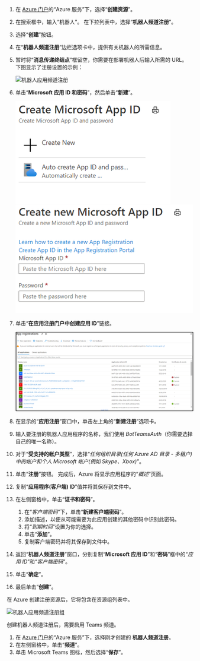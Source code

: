 1. 在 [Azure 门户](https://ms.portal.azure.com/#home)的“Azure 服务”下，选择“**创建资源**”。
1. 在搜索框中，输入“机器人”。 在下拉列表中，选择“**机器人频道注册**”。
1. 选择“**创建**”按钮。
1. 在“**机器人频道注册**”边栏选项卡中，提供有关机器人的所需信息。
1. 暂时将“**消息传递终结点**”框留空，你需要在部署机器人后输入所需的 URL。 下图显示了注册设置的示例：

    ![机器人应用频道注册](../../assets/images/authentication/auth-bot-channels-registration.png)

1. 单击“**Microsoft 应用 ID 和密码**”，然后单击“**新建**”。

    ![创建 Microsoft 应用 ID](../../assets/images/authentication/CreateMicrosoftAppID.png) ![创建新的 Microsoft 应用 ID](../../assets/images/authentication/CreateNewMicrosoftAppID.png)    

1. 单击“**在应用注册门户中创建应用 ID**”链接。

   ![应用注册](../../assets/images/authentication/AppRegistration.png)
   
1. 在显示的“**应用注册**”窗口中，单击左上角的“**新建注册**”选项卡。
1. 输入要注册的机器人应用程序的名称，我们使用 *BotTeamsAuth*（你需要选择自己的唯一名称）。
1. 对于“**受支持的帐户类型**”，选择“*任何组织目录(任何 Azure AD 目录 - 多租户)中的帐户和个人 Microsoft 帐户(例如 Skype、Xbox)*”。
1. 单击“**注册**”按钮。 完成后，Azure 将显示应用程序的“*概述*”页面。
1. 复制“**应用程序(客户端) ID**”值并将其保存到文件中。
1. 在左侧窗格中，单击“**证书和密码**”。
    1. 在“*客户端密码*”下，单击“**新建客户端密码**”。
    1. 添加描述，以便从可能需要为此应用创建的其他密码中识别此密码。
    1. 将“*到期时间*”设置为你的选择。
    1. 单击“**添加**”。
    1. 复制客户端密码并将其保存到文件中。
1. 返回“**机器人频道注册**”窗口，分别复制“**Microsoft 应用 ID**”和“**密码**”框中的“*应用 ID*”和“*客户端密码*”。
1. 单击“**确定**”。
1. 最后单击“**创建**”。

在 Azure 创建注册资源后，它将包含在资源组列表中。  

![机器人应用频道注册组](~/assets/images/authentication/auth-bot-channels-registration-group.PNG)

创建机器人频道注册后，需要启用 Teams 频道。

1. 在 [Azure 门户](https://ms.portal.azure.com/#home)的“Azure 服务”下，选择刚才创建的 **机器人频道注册**。
1. 在左侧窗格中，单击“**频道**”。
1. 单击 Microsoft Teams 图标，然后选择“**保存**”。
